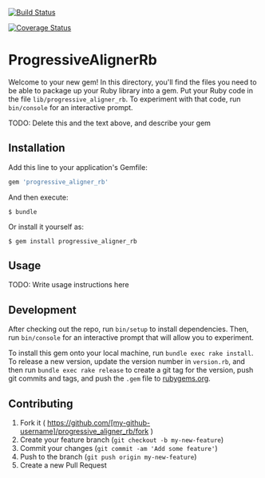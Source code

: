 [![Build Status](https://travis-ci.org/latticetower/progressive_aligner_rb.png?branch=master)](https://travis-ci.org/latticetower/progressive_aligner_rb)

[![Coverage Status](https://coveralls.io/repos/latticetower/progressive_aligner_rb/badge.png)](https://coveralls.io/r/latticetower/progressive_aligner_rb)

# ProgressiveAlignerRb

Welcome to your new gem! In this directory, you'll find the files you need to be able to package up your Ruby library into a gem. Put your Ruby code in the file `lib/progressive_aligner_rb`. To experiment with that code, run `bin/console` for an interactive prompt.

TODO: Delete this and the text above, and describe your gem

## Installation

Add this line to your application's Gemfile:

```ruby
gem 'progressive_aligner_rb'
```

And then execute:

    $ bundle

Or install it yourself as:

    $ gem install progressive_aligner_rb

## Usage

TODO: Write usage instructions here

## Development

After checking out the repo, run `bin/setup` to install dependencies. Then, run `bin/console` for an interactive prompt that will allow you to experiment.

To install this gem onto your local machine, run `bundle exec rake install`. To release a new version, update the version number in `version.rb`, and then run `bundle exec rake release` to create a git tag for the version, push git commits and tags, and push the `.gem` file to [rubygems.org](https://rubygems.org).

## Contributing

1. Fork it ( https://github.com/[my-github-username]/progressive_aligner_rb/fork )
2. Create your feature branch (`git checkout -b my-new-feature`)
3. Commit your changes (`git commit -am 'Add some feature'`)
4. Push to the branch (`git push origin my-new-feature`)
5. Create a new Pull Request
